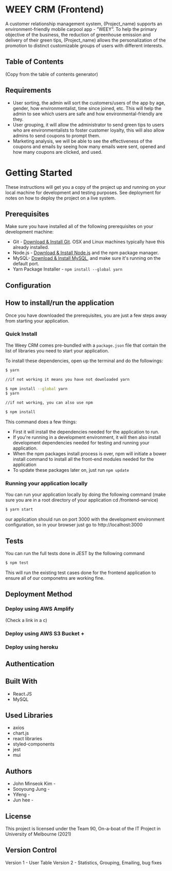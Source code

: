 # WEEY CRM (Frontend)
A customer relationship management system, (Project_name) supports an environment-friendly mobile carpool app - ”WEEY”. To help the primary objective of the business, the reduction of greenhouse emission and delivery of their green tips, (Project_name) allows the personalization of the promotion to distinct customizable groups of users with different interests. 

## Table of Contents
(Copy from the table of contents generator)
## Requirements

- User sorting, the admin will sort the customers/users of the app by age, gender, how environmentalist, time since joined, etc. This will help the admin to see which users are safe and how environmental-friendly are they.
- User grouping, it will allow the administrator to send green tips to users who are environmentalists to foster customer loyalty, this will also allow admins to send coupons to prompt them.
- Marketing analysis, we will be able to see the effectiveness of the coupons and emails by seeing how many emails were sent, opened and how many coupons are clicked, and used.

# Getting Started
These instructions will get you a copy of the project up and running on your local machine for development and testing purposes. See deployment for notes on how to deploy the project on a live system.

## Prerequisites
Make sure you have installed all of the following prerequisites on your development machine:
* Git - [Download & Install Git](https://git-scm.com/downloads). OSX and Linux machines typically have this already installed.
* Node.js - [Download & Install Node.js](https://nodejs.org/en/download/) and the npm package manager.
* MySQL- [Download & Install MySQL](https://www.mysql.com/downloads/), and make sure it's running on the default port.
* Yarn Package Installer - ```npm install --global yarn```

## Configuration

## How to install/run the application
Once you have downloaded the prerequisites, you are just a few steps away from starting your application.
### Quick Install

The Weey CRM comes pre-bundled with a `package.json` file that contain the list of libraries you need to start your application.

To install these dependencies, open up the terminal and do the followings:

```bash
$ yarn

//if not working it means you have not downloaded yarn

$ npm install --global yarn
$ yarn

//if not working, you can also use npm

$ npm install

```

This command does a few things:
* First it will install the dependencies needed for the application to run.
* If you're running in a development environment, it will then also install development dependencies needed for testing and running your application.
* When the npm packages install process is over, npm will initiate a bower install command to install all the front-end modules needed for the application
* To update these packages later on, just run `npm update`

### Running your application locally

You can run your application locally by doing the following command
(make sure you are in a root directory of your application cd /frontend-service)
```bash
$ yarn start
```
our application should run on port 3000 with the development environment configuration, so in your browser just go to http://localhost:3000

## Tests
You can run the full tests done in JEST by the following command
```bash
$ npm test
```
This will run the existing test cases done for the frontend application to ensure all of our componetns are working fine.

## Deployment Method

### Deploy using AWS Amplify
(Check a link in a c)
### Deploy using AWS S3 Bucket + 

### Deploy using heroku

## Authentication

## Built With
- React.JS
- MySQL
## Used Libraries
- axios
- chart.js
- react libraries
- styled-components
- jest
- mui

## Authors
- John Minseok Kim - 
- Sooyoung Jung - 
- Yifeng - 
- Jun hee - 
## License
This project is licensed under the Team 90, On-a-boat of the IT Project in University of Melbourne (2021)

## Version Control
Version 1 - User Table
Version 2 - Statistics, Grouping, Emailing, bug fixes

